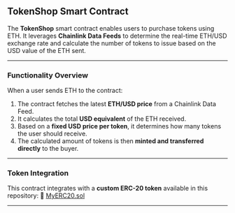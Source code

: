 ## TokenShop Smart Contract

The **TokenShop** smart contract enables users to purchase tokens using ETH. It leverages **Chainlink Data Feeds** to determine the real-time ETH/USD exchange rate and calculate the number of tokens to issue based on the USD value of the ETH sent.

---

### **Functionality Overview**

When a user sends ETH to the contract:

1. The contract fetches the latest **ETH/USD price** from a Chainlink Data Feed.
2. It calculates the total **USD equivalent** of the ETH received.
3. Based on a **fixed USD price per token**, it determines how many tokens the user should receive.
4. The calculated amount of tokens is then **minted and transferred directly** to the buyer.

---

### **Token Integration**

This contract integrates with a **custom ERC-20 token** available in this repository:
🔗 [MyERC20.sol](https://github.com/AkshatOdiya/MyERC20/blob/main/MyERC20.sol)

---
